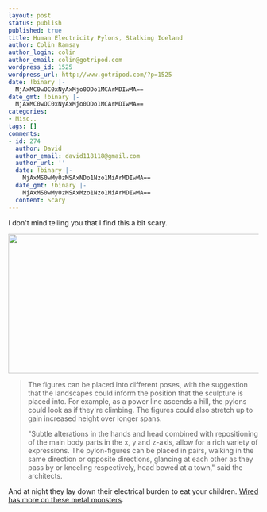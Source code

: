 ```yaml
---
layout: post
status: publish
published: true
title: Human Electricity Pylons, Stalking Iceland
author: Colin Ramsay
author_login: colin
author_email: colin@gotripod.com
wordpress_id: 1525
wordpress_url: http://www.gotripod.com/?p=1525
date: !binary |-
  MjAxMC0wOC0xNyAxMjo0ODo1MCArMDIwMA==
date_gmt: !binary |-
  MjAxMC0wOC0xNyAxMjo0ODo1MCArMDIwMA==
categories:
- Misc..
tags: []
comments:
- id: 274
  author: David
  author_email: david118118@gmail.com
  author_url: ''
  date: !binary |-
    MjAxMS0wMy0zMSAxNDo1Nzo1MiArMDIwMA==
  date_gmt: !binary |-
    MjAxMS0wMy0zMSAxMzo1Nzo1MiArMDIwMA==
  content: Scary
---
```

<p>I don't mind telling you that I find this a bit scary.</p>
<p><a href="http://www.gotripod.com/wp-content/uploads/2010/08/pylons.png"><img class="alignleft size-full wp-image-1529" title="pylons" src="http://www.gotripod.com/wp-content/uploads/2010/08/pylons.png" alt="" width="674" height="281" /></a></p>
<blockquote><p>The figures can be placed into different poses, with the suggestion that the landscapes could inform the position that the sculpture is placed into. For example, as a power line ascends a hill, the pylons could look as if they're climbing. The figures could also stretch up to gain increased height over longer spans.</p>
<p>"Subtle alterations in the hands and head combined with repositioning of the main body parts in the x, y and z-axis, allow for a rich variety of expressions. The pylon-figures can be placed in pairs, walking in the same direction or opposite directions, glancing at each other as they pass by or kneeling respectively, head bowed at a town," said the architects.</p></blockquote>
<p>And at night they lay down their electrical burden to eat your children. <a title="Run for the hills" href="http://www.wired.co.uk/news/archive/2010-08/16/human-pylons" target="_blank">Wired has more on these metal monsters</a>.</p>
